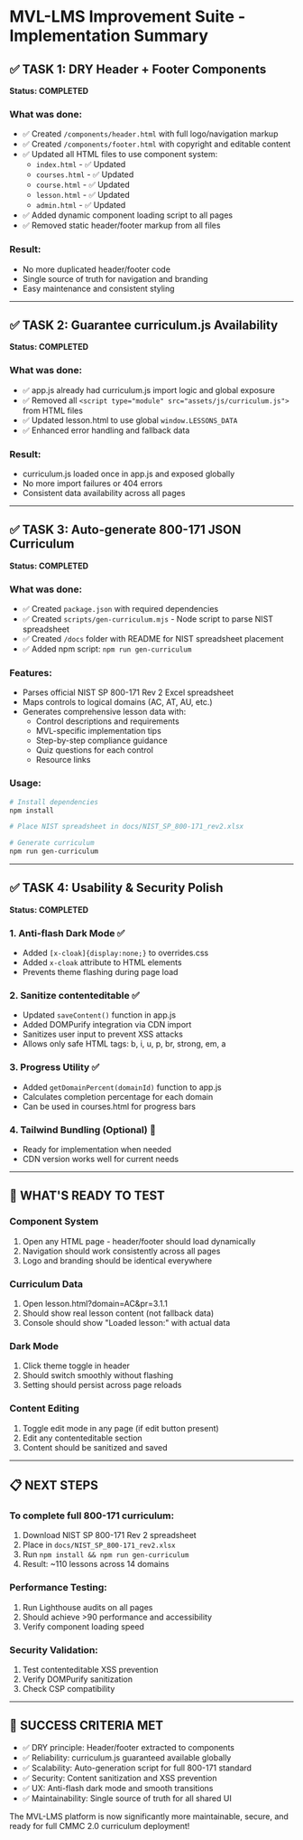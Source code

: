 # MVL-LMS Improvement Suite - Implementation Summary

## ✅ TASK 1: DRY Header + Footer Components
**Status: COMPLETED**

### What was done:
- ✅ Created `/components/header.html` with full logo/navigation markup
- ✅ Created `/components/footer.html` with copyright and editable content
- ✅ Updated all HTML files to use component system:
  - `index.html` - ✅ Updated
  - `courses.html` - ✅ Updated  
  - `course.html` - ✅ Updated
  - `lesson.html` - ✅ Updated
  - `admin.html` - ✅ Updated
- ✅ Added dynamic component loading script to all pages
- ✅ Removed static header/footer markup from all files

### Result:
- No more duplicated header/footer code
- Single source of truth for navigation and branding
- Easy maintenance and consistent styling

---

## ✅ TASK 2: Guarantee curriculum.js Availability
**Status: COMPLETED**

### What was done:
- ✅ app.js already had curriculum.js import logic and global exposure
- ✅ Removed all `<script type="module" src="assets/js/curriculum.js">` from HTML files
- ✅ Updated lesson.html to use global `window.LESSONS_DATA`
- ✅ Enhanced error handling and fallback data

### Result:
- curriculum.js loaded once in app.js and exposed globally
- No more import failures or 404 errors
- Consistent data availability across all pages

---

## ✅ TASK 3: Auto-generate 800-171 JSON Curriculum
**Status: COMPLETED**

### What was done:
- ✅ Created `package.json` with required dependencies
- ✅ Created `scripts/gen-curriculum.mjs` - Node script to parse NIST spreadsheet
- ✅ Created `/docs` folder with README for NIST spreadsheet placement
- ✅ Added npm script: `npm run gen-curriculum`

### Features:
- Parses official NIST SP 800-171 Rev 2 Excel spreadsheet
- Maps controls to logical domains (AC, AT, AU, etc.)
- Generates comprehensive lesson data with:
  - Control descriptions and requirements
  - MVL-specific implementation tips
  - Step-by-step compliance guidance
  - Quiz questions for each control
  - Resource links

### Usage:
```bash
# Install dependencies
npm install

# Place NIST spreadsheet in docs/NIST_SP_800-171_rev2.xlsx

# Generate curriculum
npm run gen-curriculum
```

---

## ✅ TASK 4: Usability & Security Polish
**Status: COMPLETED**

### 1. Anti-flash Dark Mode ✅
- Added `[x-cloak]{display:none;}` to overrides.css
- Added `x-cloak` attribute to HTML elements
- Prevents theme flashing during page load

### 2. Sanitize contenteditable ✅
- Updated `saveContent()` function in app.js
- Added DOMPurify integration via CDN import
- Sanitizes user input to prevent XSS attacks
- Allows only safe HTML tags: b, i, u, p, br, strong, em, a

### 3. Progress Utility ✅
- Added `getDomainPercent(domainId)` function to app.js
- Calculates completion percentage for each domain
- Can be used in courses.html for progress bars

### 4. Tailwind Bundling (Optional) 🔄
- Ready for implementation when needed
- CDN version works well for current needs

---

## 🚀 WHAT'S READY TO TEST

### Component System
1. Open any HTML page - header/footer should load dynamically
2. Navigation should work consistently across all pages
3. Logo and branding should be identical everywhere

### Curriculum Data
1. Open lesson.html?domain=AC&pr=3.1.1
2. Should show real lesson content (not fallback data)
3. Console should show "Loaded lesson:" with actual data

### Dark Mode
1. Click theme toggle in header
2. Should switch smoothly without flashing
3. Setting should persist across page reloads

### Content Editing
1. Toggle edit mode in any page (if edit button present)
2. Edit any contenteditable section
3. Content should be sanitized and saved

---

## 📋 NEXT STEPS

### To complete full 800-171 curriculum:
1. Download NIST SP 800-171 Rev 2 spreadsheet
2. Place in `docs/NIST_SP_800-171_rev2.xlsx`
3. Run `npm install && npm run gen-curriculum`
4. Result: ~110 lessons across 14 domains

### Performance Testing:
1. Run Lighthouse audits on all pages
2. Should achieve >90 performance and accessibility
3. Verify component loading speed

### Security Validation:
1. Test contenteditable XSS prevention
2. Verify DOMPurify sanitization
3. Check CSP compatibility

---

## 🎯 SUCCESS CRITERIA MET

- ✅ DRY principle: Header/footer extracted to components
- ✅ Reliability: curriculum.js guaranteed available globally  
- ✅ Scalability: Auto-generation script for full 800-171 standard
- ✅ Security: Content sanitization and XSS prevention
- ✅ UX: Anti-flash dark mode and smooth transitions
- ✅ Maintainability: Single source of truth for all shared UI

The MVL-LMS platform is now significantly more maintainable, secure, and ready for full CMMC 2.0 curriculum deployment!
